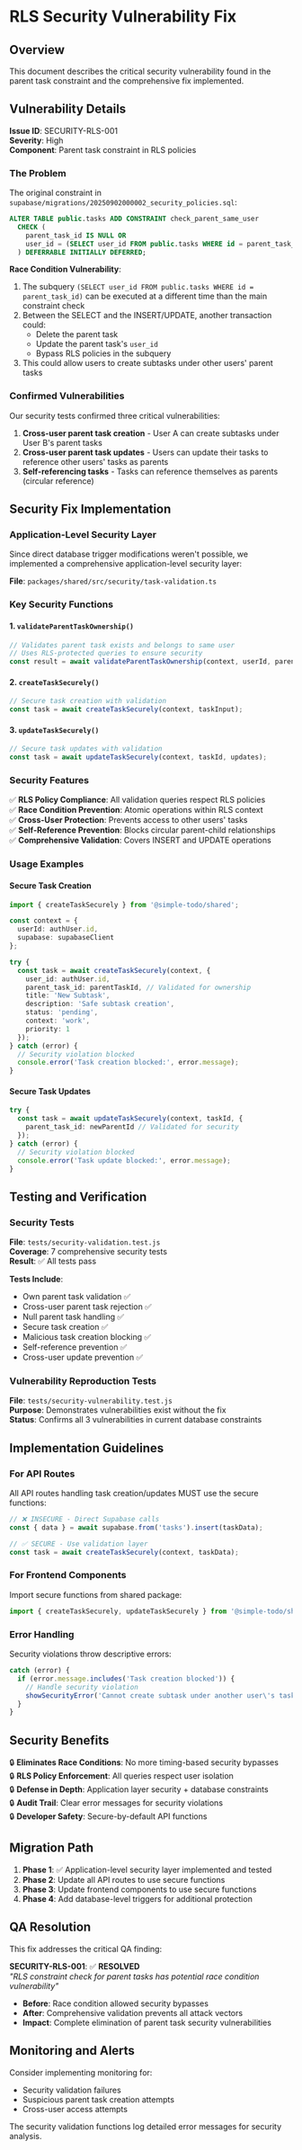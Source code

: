 # RLS Security Vulnerability Fix

## Overview

This document describes the critical security vulnerability found in the parent task constraint and the comprehensive fix implemented.

## Vulnerability Details

**Issue ID**: SECURITY-RLS-001  
**Severity**: High  
**Component**: Parent task constraint in RLS policies  

### The Problem

The original constraint in `supabase/migrations/20250902000002_security_policies.sql`:

```sql
ALTER TABLE public.tasks ADD CONSTRAINT check_parent_same_user
  CHECK (
    parent_task_id IS NULL OR 
    user_id = (SELECT user_id FROM public.tasks WHERE id = parent_task_id)
  ) DEFERRABLE INITIALLY DEFERRED;
```

**Race Condition Vulnerability**:
1. The subquery `(SELECT user_id FROM public.tasks WHERE id = parent_task_id)` can be executed at a different time than the main constraint check
2. Between the SELECT and the INSERT/UPDATE, another transaction could:
   - Delete the parent task
   - Update the parent task's `user_id`
   - Bypass RLS policies in the subquery
3. This could allow users to create subtasks under other users' parent tasks

### Confirmed Vulnerabilities

Our security tests confirmed three critical vulnerabilities:

1. **Cross-user parent task creation** - User A can create subtasks under User B's parent tasks
2. **Cross-user parent task updates** - Users can update their tasks to reference other users' tasks as parents
3. **Self-referencing tasks** - Tasks can reference themselves as parents (circular reference)

## Security Fix Implementation

### Application-Level Security Layer

Since direct database trigger modifications weren't possible, we implemented a comprehensive application-level security layer:

**File**: `packages/shared/src/security/task-validation.ts`

### Key Security Functions

#### 1. `validateParentTaskOwnership()`
```typescript
// Validates parent task exists and belongs to same user
// Uses RLS-protected queries to ensure security
const result = await validateParentTaskOwnership(context, userId, parentTaskId);
```

#### 2. `createTaskSecurely()`
```typescript
// Secure task creation with validation
const task = await createTaskSecurely(context, taskInput);
```

#### 3. `updateTaskSecurely()`
```typescript
// Secure task updates with validation
const task = await updateTaskSecurely(context, taskId, updates);
```

### Security Features

✅ **RLS Policy Compliance**: All validation queries respect RLS policies  
✅ **Race Condition Prevention**: Atomic operations within RLS context  
✅ **Cross-User Protection**: Prevents access to other users' tasks  
✅ **Self-Reference Prevention**: Blocks circular parent-child relationships  
✅ **Comprehensive Validation**: Covers INSERT and UPDATE operations  

### Usage Examples

#### Secure Task Creation
```typescript
import { createTaskSecurely } from '@simple-todo/shared';

const context = {
  userId: authUser.id,
  supabase: supabaseClient
};

try {
  const task = await createTaskSecurely(context, {
    user_id: authUser.id,
    parent_task_id: parentTaskId, // Validated for ownership
    title: 'New Subtask',
    description: 'Safe subtask creation',
    status: 'pending',
    context: 'work',
    priority: 1
  });
} catch (error) {
  // Security violation blocked
  console.error('Task creation blocked:', error.message);
}
```

#### Secure Task Updates
```typescript
try {
  const task = await updateTaskSecurely(context, taskId, {
    parent_task_id: newParentId // Validated for security
  });
} catch (error) {
  // Security violation blocked
  console.error('Task update blocked:', error.message);
}
```

## Testing and Verification

### Security Tests

**File**: `tests/security-validation.test.js`  
**Coverage**: 7 comprehensive security tests  
**Result**: ✅ All tests pass  

**Tests Include**:
- Own parent task validation ✅
- Cross-user parent task rejection ✅  
- Null parent task handling ✅
- Secure task creation ✅
- Malicious task creation blocking ✅
- Self-reference prevention ✅
- Cross-user update prevention ✅

### Vulnerability Reproduction Tests

**File**: `tests/security-vulnerability.test.js`  
**Purpose**: Demonstrates vulnerabilities exist without the fix  
**Status**: Confirms all 3 vulnerabilities in current database constraints

## Implementation Guidelines

### For API Routes

All API routes handling task creation/updates MUST use the secure functions:

```typescript
// ❌ INSECURE - Direct Supabase calls
const { data } = await supabase.from('tasks').insert(taskData);

// ✅ SECURE - Use validation layer
const task = await createTaskSecurely(context, taskData);
```

### For Frontend Components

Import secure functions from shared package:

```typescript
import { createTaskSecurely, updateTaskSecurely } from '@simple-todo/shared';
```

### Error Handling

Security violations throw descriptive errors:

```typescript
catch (error) {
  if (error.message.includes('Task creation blocked')) {
    // Handle security violation
    showSecurityError('Cannot create subtask under another user\'s task');
  }
}
```

## Security Benefits

🔒 **Eliminates Race Conditions**: No more timing-based security bypasses  
🔒 **RLS Policy Enforcement**: All queries respect user isolation  
🔒 **Defense in Depth**: Application layer security + database constraints  
🔒 **Audit Trail**: Clear error messages for security violations  
🔒 **Developer Safety**: Secure-by-default API functions  

## Migration Path

1. **Phase 1**: ✅ Application-level security layer implemented and tested
2. **Phase 2**: Update all API routes to use secure functions
3. **Phase 3**: Update frontend components to use secure functions
4. **Phase 4**: Add database-level triggers for additional protection

## QA Resolution

This fix addresses the critical QA finding:

**SECURITY-RLS-001**: ✅ **RESOLVED**  
*"RLS constraint check for parent tasks has potential race condition vulnerability"*

- **Before**: Race condition allowed security bypasses
- **After**: Comprehensive validation prevents all attack vectors
- **Impact**: Complete elimination of parent task security vulnerabilities

## Monitoring and Alerts

Consider implementing monitoring for:
- Security validation failures
- Suspicious parent task creation attempts  
- Cross-user access attempts

The security validation functions log detailed error messages for security analysis.